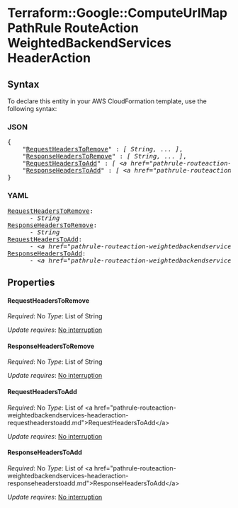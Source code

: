 # Terraform::Google::ComputeUrlMap PathRule RouteAction WeightedBackendServices HeaderAction

## Syntax

To declare this entity in your AWS CloudFormation template, use the following syntax:

### JSON

<pre>
{
    "<a href="#requestheaderstoremove" title="RequestHeadersToRemove">RequestHeadersToRemove</a>" : <i>[ String, ... ]</i>,
    "<a href="#responseheaderstoremove" title="ResponseHeadersToRemove">ResponseHeadersToRemove</a>" : <i>[ String, ... ]</i>,
    "<a href="#requestheaderstoadd" title="RequestHeadersToAdd">RequestHeadersToAdd</a>" : <i>[ &lt;a href=&#34;pathrule-routeaction-weightedbackendservices-headeraction-requestheaderstoadd.md&#34;&gt;RequestHeadersToAdd&lt;/a&gt;, ... ]</i>,
    "<a href="#responseheaderstoadd" title="ResponseHeadersToAdd">ResponseHeadersToAdd</a>" : <i>[ &lt;a href=&#34;pathrule-routeaction-weightedbackendservices-headeraction-responseheaderstoadd.md&#34;&gt;ResponseHeadersToAdd&lt;/a&gt;, ... ]</i>
}
</pre>

### YAML

<pre>
<a href="#requestheaderstoremove" title="RequestHeadersToRemove">RequestHeadersToRemove</a>: <i>
      - String</i>
<a href="#responseheaderstoremove" title="ResponseHeadersToRemove">ResponseHeadersToRemove</a>: <i>
      - String</i>
<a href="#requestheaderstoadd" title="RequestHeadersToAdd">RequestHeadersToAdd</a>: <i>
      - &lt;a href=&#34;pathrule-routeaction-weightedbackendservices-headeraction-requestheaderstoadd.md&#34;&gt;RequestHeadersToAdd&lt;/a&gt;</i>
<a href="#responseheaderstoadd" title="ResponseHeadersToAdd">ResponseHeadersToAdd</a>: <i>
      - &lt;a href=&#34;pathrule-routeaction-weightedbackendservices-headeraction-responseheaderstoadd.md&#34;&gt;ResponseHeadersToAdd&lt;/a&gt;</i>
</pre>

## Properties

#### RequestHeadersToRemove

_Required_: No
_Type_: List of String

_Update requires_: [No interruption](https://docs.aws.amazon.com/AWSCloudFormation/latest/UserGuide/using-cfn-updating-stacks-update-behaviors.html#update-no-interrupt)

#### ResponseHeadersToRemove

_Required_: No
_Type_: List of String

_Update requires_: [No interruption](https://docs.aws.amazon.com/AWSCloudFormation/latest/UserGuide/using-cfn-updating-stacks-update-behaviors.html#update-no-interrupt)

#### RequestHeadersToAdd

_Required_: No
_Type_: List of &lt;a href=&#34;pathrule-routeaction-weightedbackendservices-headeraction-requestheaderstoadd.md&#34;&gt;RequestHeadersToAdd&lt;/a&gt;

_Update requires_: [No interruption](https://docs.aws.amazon.com/AWSCloudFormation/latest/UserGuide/using-cfn-updating-stacks-update-behaviors.html#update-no-interrupt)

#### ResponseHeadersToAdd

_Required_: No
_Type_: List of &lt;a href=&#34;pathrule-routeaction-weightedbackendservices-headeraction-responseheaderstoadd.md&#34;&gt;ResponseHeadersToAdd&lt;/a&gt;

_Update requires_: [No interruption](https://docs.aws.amazon.com/AWSCloudFormation/latest/UserGuide/using-cfn-updating-stacks-update-behaviors.html#update-no-interrupt)

